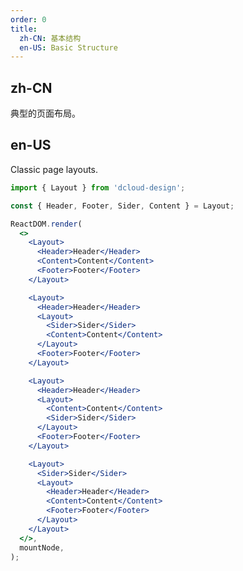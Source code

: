 ```yaml
---
order: 0
title:
  zh-CN: 基本结构
  en-US: Basic Structure
---
```


## zh-CN

典型的页面布局。

## en-US

Classic page layouts.

```jsx
import { Layout } from 'dcloud-design';

const { Header, Footer, Sider, Content } = Layout;

ReactDOM.render(
  <>
    <Layout>
      <Header>Header</Header>
      <Content>Content</Content>
      <Footer>Footer</Footer>
    </Layout>

    <Layout>
      <Header>Header</Header>
      <Layout>
        <Sider>Sider</Sider>
        <Content>Content</Content>
      </Layout>
      <Footer>Footer</Footer>
    </Layout>

    <Layout>
      <Header>Header</Header>
      <Layout>
        <Content>Content</Content>
        <Sider>Sider</Sider>
      </Layout>
      <Footer>Footer</Footer>
    </Layout>

    <Layout>
      <Sider>Sider</Sider>
      <Layout>
        <Header>Header</Header>
        <Content>Content</Content>
        <Footer>Footer</Footer>
      </Layout>
    </Layout>
  </>,
  mountNode,
);
```

<style>
#components-basic-layout-demo-basic .code-box-demo {
  text-align: center;
}
#components-basic-layout-demo-basic .ant-layout-header,
#components-basic-layout-demo-basic .ant-layout-footer {
  color: #fff;
  background: #7dbcea;
  z-index: 10;
}
[data-theme="dark"] #components-basic-layout-demo-basic .ant-layout-header {
  background: #6aa0c7;
}
[data-theme="dark"] #components-basic-layout-demo-basic .ant-layout-footer {
  background: #6aa0c7;
}
#components-basic-layout-demo-basic .ant-layout-footer {
  line-height: 1.5;
}
#components-basic-layout-demo-basic .ant-layout-sider {
  color: #fff;
  line-height: 120px;
  background: #3ba0e9;
  z-index: 11;
}
[data-theme="dark"] #components-basic-layout-demo-basic .ant-layout-sider {
  background: #3499ec;
}
#components-basic-layout-demo-basic .ant-layout-content {
  min-height: 120px;
  color: #fff;
  line-height: 120px;
  background: rgba(16, 142, 233, 1);
  z-index: 10;
}
[data-theme="dark"] #components-basic-layout-demo-basic .ant-layout-content {
  background: #107bcb;
}
#components-basic-layout-demo-basic > .code-box-demo > .ant-layout + .ant-layout {
  margin-top: 48px;
}
</style>
